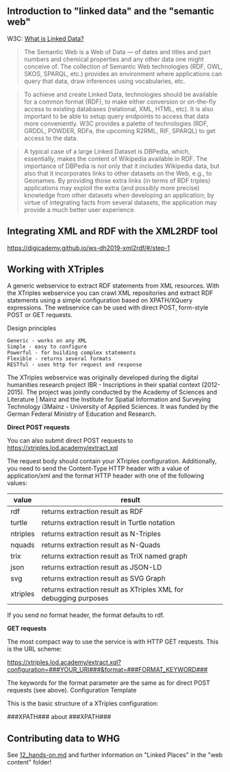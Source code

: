 ## Introduction to "linked data" and the "semantic web"

W3C: [What is Linked Data?](https://www.w3.org/standards/semanticweb/data)

> The Semantic Web is a Web of Data — of dates and titles and part numbers and chemical properties and any other data one might conceive of. The collection of Semantic Web technologies (RDF, OWL, SKOS, SPARQL, etc.) provides an environment where applications can query that data, draw inferences using vocabularies, etc. 

> To achieve and create Linked Data, technologies should be available for a common format (RDF), to make either conversion or on-the-fly access to existing databases (relational, XML, HTML, etc). It is also important to be able to setup query endpoints to access that data more conveniently. W3C provides a palette of technologies (RDF, GRDDL, POWDER, RDFa, the upcoming R2RML, RIF, SPARQL) to get access to the data. 

> A typical case of a large Linked Dataset is DBPedia, which, essentially, makes the content of Wikipedia available in RDF. The importance of DBPedia is not only that it includes Wikipedia data, but also that it incorporates links to other datasets on the Web, e.g., to Geonames. By providing those extra links (in terms of RDF triples) applications may exploit the extra (and possibly more precise) knowledge from other datasets when developing an application; by virtue of integrating facts from several datasets, the application may provide a much better user experience.

## Integrating XML and RDF with the XML2RDF tool

https://digicademy.github.io/ws-dh2019-xml2rdf/#/step-1

## Working with XTriples

A generic webservice to extract RDF statements from XML resources. With the XTriples webservice you can crawl XML repositories and extract RDF statements using a simple configuration based on XPATH/XQuery expressions. The webservice can be used with direct POST, form-style POST or GET requests. 

Design principles

    Generic - works on any XML
    Simple - easy to configure
    Powerful - for building complex statements
    Flexible - returns several formats
    RESTful - uses http for request and response

The XTriples webservice was originally developed during the digital humanities research project IBR - Inscriptions in their spatial context (2012-2015). The project was jointly conducted by the Academy of Sciences and Literature | Mainz and the Institute for Spatial Information and Surveying Technology i3Mainz - University of Applied Sciences. It was funded by the German Federal Ministry of Education and Research. 

**Direct POST requests**

You can also submit direct POST requests to https://xtriples.lod.academy/extract.xql

The request body should contain your XTriples configuration. Additionally, you need to send the Content-Type HTTP header with a value of application/xml and the format HTTP header with one of the following values:

| value | result |
| ------ | ------ |
|rdf| 	returns extraction result as RDF|
|turtle| 	returns extraction result in Turtle notation|
|ntriples| 	returns extraction result as N-Triples|
|nquads| 	returns extraction result as N-Quads|
|trix| 	returns extraction result as TriX named graph|
|json |	returns extraction result as JSON-LD|
|svg |	returns extraction result as SVG Graph|
|xtriples| 	returns extraction result as XTriples XML for debugging purposes|

If you send no format header, the format defaults to rdf.

**GET requests**

The most compact way to use the service is with HTTP GET requests. This is the URL scheme:

https://xtriples.lod.academy/extract.xql?configuration=###YOUR_URI###&format=###FORMAT_KEYWORD###

The keywords for the format parameter are the same as for direct POST requests (see above).
Configuration Template

This is the basic structure of a XTriples configuration:

<xtriples>
    <configuration>
        <vocabularies>
            <vocabulary prefix="###MY_NAMESPACE_PREFIX###" uri="###MY_NAMESPACE_URI###"/>
            <vocabulary prefix="rdf" uri="http://www.w3.org/1999/02/22-rdf-syntax-ns#"/>
        </vocabularies>
        <triples>
            <statement>
                <subject prefix="###MY_NAMESPACE_PREFIX###">###XPATH###</subject>
                <predicate prefix="rdf">about</predicate>
                <object type="literal">###XPATH###</object>
            </statement>
        </triples>
    </configuration>
    <collection uri="###MY_COLLECTION_URI###">
        <resources uri="{###XPATH###}"/>
    </collection>
</xtriples>

## Contributing data to WHG

See [12_hands-on.md](/12_hands-on.md) and further information on "Linked Places" in the "web content" folder!
